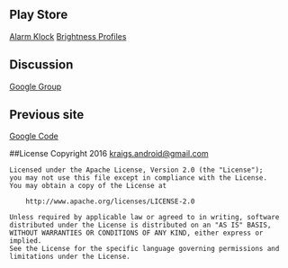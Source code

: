## Play Store
[Alarm Klock](https://play.google.com/store/apps/details?id=com.angrydoughnuts.android.alarmclock)
[Brightness Profiles](https://play.google.com/store/apps/details?id=com.angrydoughnuts.android.brightprof)

## Discussion
[Google Group](https://groups.google.com/forum/#!forum/kraigs-android)

## Previous site
[Google Code](https://code.google.com/archive/p/kraigsandroid/)

##License
    Copyright 2016 kraigs.android@gmail.com

    Licensed under the Apache License, Version 2.0 (the "License");
    you may not use this file except in compliance with the License.
    You may obtain a copy of the License at

        http://www.apache.org/licenses/LICENSE-2.0

    Unless required by applicable law or agreed to in writing, software
    distributed under the License is distributed on an "AS IS" BASIS,
    WITHOUT WARRANTIES OR CONDITIONS OF ANY KIND, either express or implied.
    See the License for the specific language governing permissions and
    limitations under the License.

